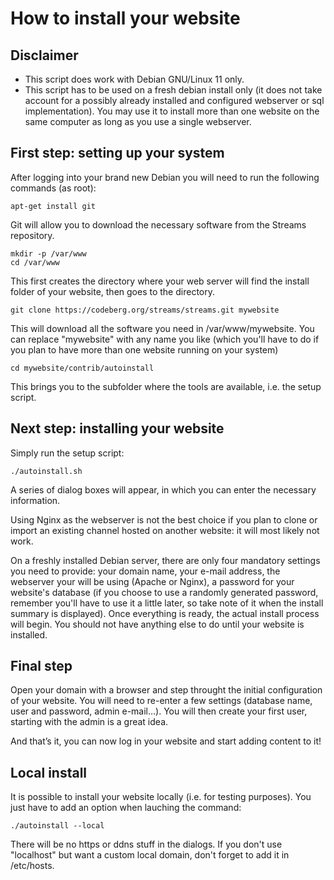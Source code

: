 # How to install your website

## Disclaimer

- This script does work with Debian GNU/Linux 11 only.
- This script has to be used on a fresh debian install only (it does not take account for a possibly already installed and configured webserver or sql implementation). You may use it to install more than one website on the same computer as long as you use a single webserver.

## First step: setting up your system

After logging into your brand new Debian you will need to run the following commands (as root):

    apt-get install git

Git will allow you to download the necessary software from the Streams repository.

    mkdir -p /var/www
    cd /var/www

This first creates the directory where your web server will find the install folder of your website, then goes to the directory.

    git clone https://codeberg.org/streams/streams.git mywebsite

This will download all the software you need in /var/www/mywebsite. You can replace "mywebsite" with any name you like (which you'll have to do if you plan to have more than one website running on your system)

    cd mywebsite/contrib/autoinstall

This brings you to the subfolder where the tools are available, i.e. the setup script.

## Next step: installing your website

Simply run the setup script:

    ./autoinstall.sh

A series of dialog boxes will appear, in which you can enter the necessary information.

Using Nginx as the webserver is not the best choice if you plan to clone or import an existing channel hosted on another website: it will most likely not work.

On a freshly installed Debian server, there are only four mandatory settings you need to provide: your domain name, your e-mail address, the webserver your will be using (Apache or Nginx), a password for your website's database (if you choose to use a randomly generated password, remember you'll have to use it a little later, so take note of it when the install summary is displayed). Once everything is ready, the actual install process will begin. You should not have anything else to do until your website is installed.

## Final step 

Open your domain with a browser and step throught the initial configuration of your website. You will need to re-enter a few settings (database name, user and password, admin e-mail…). You will then create your first user, starting with the admin is a great idea.

And that’s it, you can now log in your website and start adding content to it!

## Local install

It is possible to install your website locally (i.e. for testing purposes). You just have to add an option when lauching the command:

    ./autoinstall --local

There will be no https or ddns stuff in the dialogs. If you don't use "localhost" but want a custom local domain, don't forget to add it in /etc/hosts.
